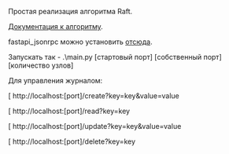 Простая реализация алгоритма Raft.

[Документация к алгоритму](https://raft.github.io/raft.pdf).

fastapi_jsonrpc можно установить [отсюда](https://github.com/smagafurov/fastapi-jsonrpc).



Запускать так - .\main.py [стартовый порт] [собственный порт] [количество узлов]


Для управления журналом:

[ 
http://localhost:[port]/create?key=key&value=value

[
http://localhost:[port]/read?key=key

[
http://localhost:[port]/update?key=key&value=value

[
http://localhost:[port]/delete?key=key
